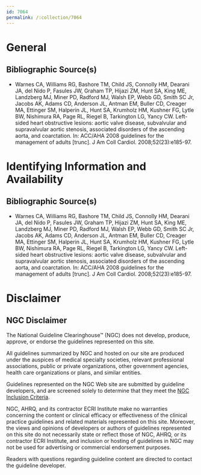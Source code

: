 ```yaml
---
id: 7064
permalink: /:collection/7064
---
```


# General

## Bibliographic Source(s)

- Warnes CA, Williams RG, Bashore TM, Child JS, Connolly HM, Dearani JA, del Nido P, Fasules JW, Graham TP, Hijazi ZM, Hunt SA, King ME, Landzberg MJ, Miner PD, Radford MJ, Walsh EP, Webb GD, Smith SC Jr, Jacobs AK, Adams CD, Anderson JL, Antman EM, Buller CD, Creager MA, Ettinger SM, Halperin JL, Hunt SA, Krumholz HM, Kushner FG, Lytle BW, Nishimura RA, Page RL, Riegel B, Tarkington LG, Yancy CW. Left-sided heart obstructive lesions: aortic valve disease, subvalvular and supravalvular aortic stenosis, associated disorders of the ascending aorta, and coarctation. In: ACC/AHA 2008 guidelines for the management of adults [trunc]. J Am Coll Cardiol. 2008;52(23):e185-97.

# Identifying Information and Availability

## Bibliographic Source(s)

- Warnes CA, Williams RG, Bashore TM, Child JS, Connolly HM, Dearani JA, del Nido P, Fasules JW, Graham TP, Hijazi ZM, Hunt SA, King ME, Landzberg MJ, Miner PD, Radford MJ, Walsh EP, Webb GD, Smith SC Jr, Jacobs AK, Adams CD, Anderson JL, Antman EM, Buller CD, Creager MA, Ettinger SM, Halperin JL, Hunt SA, Krumholz HM, Kushner FG, Lytle BW, Nishimura RA, Page RL, Riegel B, Tarkington LG, Yancy CW. Left-sided heart obstructive lesions: aortic valve disease, subvalvular and supravalvular aortic stenosis, associated disorders of the ascending aorta, and coarctation. In: ACC/AHA 2008 guidelines for the management of adults [trunc]. J Am Coll Cardiol. 2008;52(23):e185-97.

# Disclaimer

## NGC Disclaimer

The National Guideline Clearinghouse™ (NGC) does not develop, produce, approve, or endorse the guidelines represented on this site.

All guidelines summarized by NGC and hosted on our site are produced under the auspices of medical specialty societies, relevant professional associations, public or private organizations, other government agencies, health care organizations or plans, and similar entities.

Guidelines represented on the NGC Web site are submitted by guideline developers, and are screened solely to determine that they meet the [NGC Inclusion Criteria](/help-and-about/summaries/inclusion-criteria).

NGC, AHRQ, and its contractor ECRI Institute make no warranties concerning the content or clinical efficacy or effectiveness of the clinical practice guidelines and related materials represented on this site. Moreover, the views and opinions of developers or authors of guidelines represented on this site do not necessarily state or reflect those of NGC, AHRQ, or its contractor ECRI Institute, and inclusion or hosting of guidelines in NGC may not be used for advertising or commercial endorsement purposes.

Readers with questions regarding guideline content are directed to contact the guideline developer.

